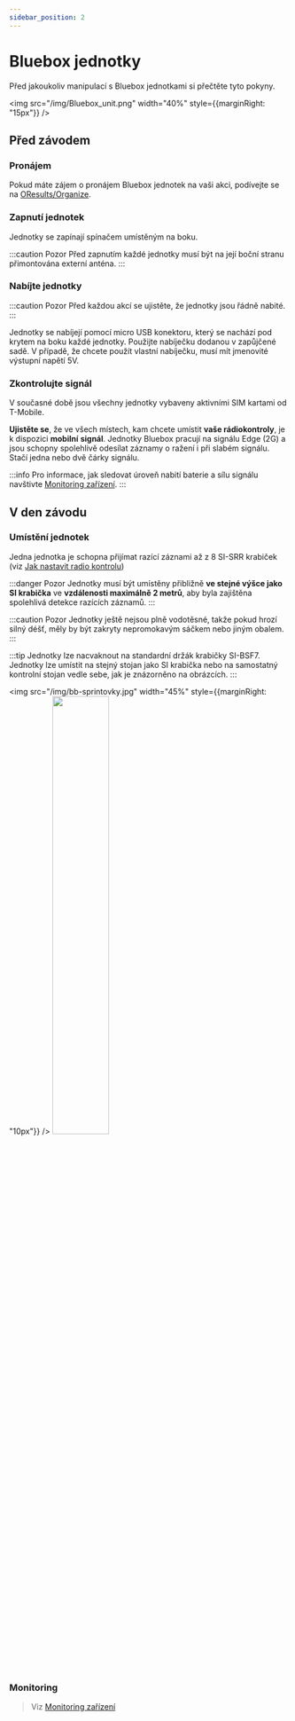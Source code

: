 ```yaml
---
sidebar_position: 2
---
```


# Bluebox jednotky

Před jakoukoliv manipulací s Bluebox jednotkami si přečtěte tyto pokyny.

<img src="/img/Bluebox_unit.png" width="40%" style={{marginRight: "15px"}} />

## Před závodem

### Pronájem

Pokud máte zájem o pronájem Bluebox jednotek na vaši akci, podívejte se na [OResults/Organize](https://oresults.eu/organize).

### Zapnutí jednotek

Jednotky se zapínají spínačem umístěným na boku.

:::caution Pozor
Před zapnutím každé jednotky musí být na její boční stranu přimontována externí anténa.
:::

### Nabíjte jednotky

:::caution Pozor
Před každou akcí se ujistěte, že jednotky jsou řádně nabité.
:::

Jednotky se nabíjejí pomocí micro USB konektoru, který se nachází pod krytem na boku každé jednotky. Použijte nabíječku dodanou v zapůjčené sadě. V případě, že chcete použít vlastní nabíječku, musí mít jmenovité výstupní napětí 5V.

### Zkontrolujte signál

V současné době jsou všechny jednotky vybaveny aktivními SIM kartami od T-Mobile.

**Ujistěte se**, že ve všech místech, kam chcete umístit **vaše rádiokontroly**, je k dispozici **mobilní** **signál**. Jednotky Bluebox pracují na signálu Edge (2G) a jsou schopny spolehlivě odesílat záznamy o ražení i při slabém signálu. Stačí jedna nebo dvě čárky signálu.

:::info
Pro informace, jak sledovat úroveň nabití baterie a sílu signálu navštivte [Monitoring zařízení](./device-monitoring).
:::

## V den závodu

### Umístění jednotek

Jedna jednotka je schopna přijímat razící záznami až z 8 SI-SRR krabiček (viz [Jak nastavit radio kontrolu](./radio-control.md))

:::danger Pozor
Jednotky musí být umístěny přibližně **ve stejné výšce jako SI krabička** ve **vzdálenosti maximálně 2 metrů**, aby byla zajištěna spolehlivá detekce razících záznamů.
:::

:::caution Pozor
Jednotky ještě nejsou plně vodotěsné, takže pokud hrozí silný déšť, měly by být zakryty nepromokavým sáčkem nebo jiným obalem.
:::

:::tip
Jednotky lze nacvaknout na standardní držák krabičky SI-BSF7. Jednotky lze umístit na stejný stojan jako SI krabička nebo na samostatný kontrolní stojan vedle sebe, jak je znázorněno na obrázcích.
:::

<img src="/img/bb-sprintovky.jpg" width="45%" style={{marginRight: "10px"}} />
<img src="/img/velikonoce.jpg" width="45%" />

### Monitoring

>Viz [Monitoring zařízení](./device-monitoring)